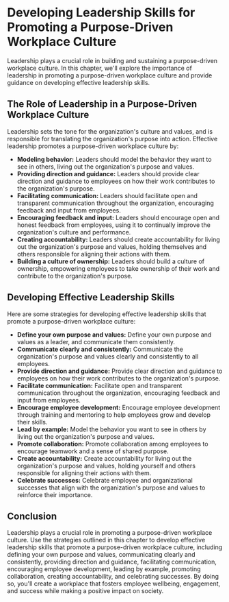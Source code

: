 Developing Leadership Skills for Promoting a Purpose-Driven Workplace Culture
===========================================================================================================================================

Leadership plays a crucial role in building and sustaining a purpose-driven workplace culture. In this chapter, we'll explore the importance of leadership in promoting a purpose-driven workplace culture and provide guidance on developing effective leadership skills.

The Role of Leadership in a Purpose-Driven Workplace Culture
------------------------------------------------------------

Leadership sets the tone for the organization's culture and values, and is responsible for translating the organization's purpose into action. Effective leadership promotes a purpose-driven workplace culture by:

* **Modeling behavior:** Leaders should model the behavior they want to see in others, living out the organization's purpose and values.
* **Providing direction and guidance:** Leaders should provide clear direction and guidance to employees on how their work contributes to the organization's purpose.
* **Facilitating communication:** Leaders should facilitate open and transparent communication throughout the organization, encouraging feedback and input from employees.
* **Encouraging feedback and input:** Leaders should encourage open and honest feedback from employees, using it to continually improve the organization's culture and performance.
* **Creating accountability:** Leaders should create accountability for living out the organization's purpose and values, holding themselves and others responsible for aligning their actions with them.
* **Building a culture of ownership:** Leaders should build a culture of ownership, empowering employees to take ownership of their work and contribute to the organization's purpose.

Developing Effective Leadership Skills
--------------------------------------

Here are some strategies for developing effective leadership skills that promote a purpose-driven workplace culture:

* **Define your own purpose and values:** Define your own purpose and values as a leader, and communicate them consistently.
* **Communicate clearly and consistently:** Communicate the organization's purpose and values clearly and consistently to all employees.
* **Provide direction and guidance:** Provide clear direction and guidance to employees on how their work contributes to the organization's purpose.
* **Facilitate communication:** Facilitate open and transparent communication throughout the organization, encouraging feedback and input from employees.
* **Encourage employee development:** Encourage employee development through training and mentoring to help employees grow and develop their skills.
* **Lead by example:** Model the behavior you want to see in others by living out the organization's purpose and values.
* **Promote collaboration:** Promote collaboration among employees to encourage teamwork and a sense of shared purpose.
* **Create accountability:** Create accountability for living out the organization's purpose and values, holding yourself and others responsible for aligning their actions with them.
* **Celebrate successes:** Celebrate employee and organizational successes that align with the organization's purpose and values to reinforce their importance.

Conclusion
----------

Leadership plays a crucial role in promoting a purpose-driven workplace culture. Use the strategies outlined in this chapter to develop effective leadership skills that promote a purpose-driven workplace culture, including defining your own purpose and values, communicating clearly and consistently, providing direction and guidance, facilitating communication, encouraging employee development, leading by example, promoting collaboration, creating accountability, and celebrating successes. By doing so, you'll create a workplace that fosters employee wellbeing, engagement, and success while making a positive impact on society.
